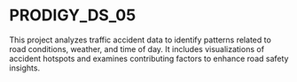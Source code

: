 # PRODIGY_DS_05
This project analyzes traffic accident data to identify patterns related to road conditions, weather, and time of day. It includes visualizations of accident hotspots and examines contributing factors to enhance road safety insights.
